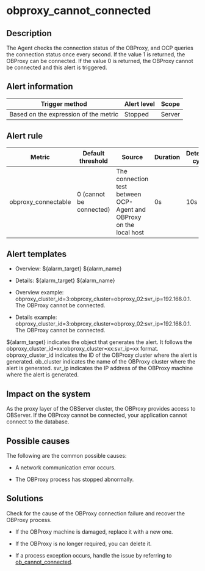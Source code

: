 obproxy_cannot_connected 
=============================================



Description 
--------------------------------

The Agent checks the connection status of the OBProxy, and OCP queries the connection status once every second. If the value 1 is returned, the OBProxy can be connected. If the value 0 is returned, the OBProxy cannot be connected and this alert is triggered.

Alert information 
--------------------------------------



|            Trigger method             | Alert level | Scope  |
|---------------------------------------|-------------|--------|
| Based on the expression of the metric | Stopped     | Server |



Alert rule 
-------------------------------



|       Metric        |    Default threshold    |                               Source                                | Duration | Detection cycle | Elimination cycle |
|---------------------|-------------------------|---------------------------------------------------------------------|----------|-----------------|-------------------|
| obproxy_connectable | 0 (cannot be connected) | The connection test between OCP-Agent and OBProxy on the local host | 0s       | 10s             | 5 min             |



Alert templates 
------------------------------------

* Overview: \${alarm_target} ${alarm_name}

  

* Details: \${alarm_target} ${alarm_name}

  

* Overview example: obproxy_cluster_id=3:obproxy_cluster=obproxy_02:svr_ip=192.168.0.1. The OBProxy cannot be connected.

  

* Details example: obproxy_cluster_id=3:obproxy_cluster=obproxy_02:svr_ip=192.168.0.1. The OBProxy cannot be connected.

  




${alarm_target} indicates the object that generates the alert. It follows the obproxy_cluster_id=xx:obproxy_cluster=xx:svr_ip=xx format. obproxy_cluster_id indicates the ID of the OBProxy cluster where the alert is generated. ob_cluster indicates the name of the OBProxy cluster where the alert is generated. svr_ip indicates the IP address of the OBProxy machine where the alert is generated.

Impact on the system 
-----------------------------------------

As the proxy layer of the OBServer cluster, the OBProxy provides access to OBServer. If the OBProxy cannot be connected, your application cannot connect to the database.

Possible causes 
------------------------------------

The following are the common possible causes:

* A network communication error occurs.

  

* The OBProxy process has stopped abnormally.

  




Solutions 
------------------------------

Check for the cause of the OBProxy connection failure and recover the OBProxy process. 

* If the OBProxy machine is damaged, replace it with a new one.

  

* If the OBProxy is no longer required, you can delete it.

  

* If a process exception occurs, handle the issue by referring to [ob_cannot_connected](../2.ob-alert/1.ob_cannot_connected-observer-cannot-be-connected.md).

  



